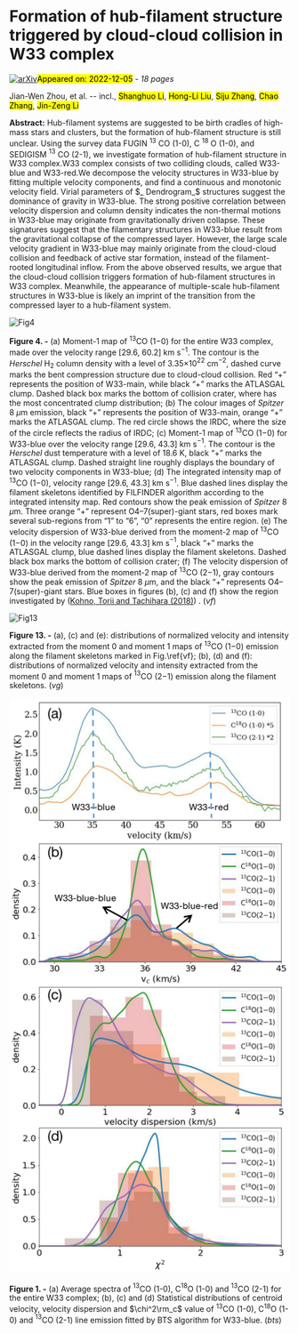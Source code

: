 <div class="macros" style="visibility:hidden;">
$\newcommand{\ensuremath}{}$
$\newcommand{\xspace}{}$
$\newcommand{\object}[1]{\texttt{#1}}$
$\newcommand{\farcs}{{.}''}$
$\newcommand{\farcm}{{.}'}$
$\newcommand{\arcsec}{''}$
$\newcommand{\arcmin}{'}$
$\newcommand{\ion}[2]{#1#2}$
$\newcommand{\textsc}[1]{\textrm{#1}}$
$\newcommand{\hl}[1]{\textrm{#1}}$
$\newcommand{\footnote}[1]{}$
$\newcommand{\msun}{\mbox{M_\odot}}$
$\newcommand{\mean}[1]{\mbox{\langle#1\rangle}}$
$\newcommand{\dif}{\mathrm{d}}$
$\newcommand{\evs}{\color{olive} }$</div>

<div class="macros" style="visibility:hidden;">
$\newcommand{\ensuremath}{}$
$\newcommand{\xspace}{}$
$\newcommand{\object}[1]{\texttt{#1}}$
$\newcommand{\farcs}{{.}''}$
$\newcommand{\farcm}{{.}'}$
$\newcommand{\arcsec}{''}$
$\newcommand{\arcmin}{'}$
$\newcommand{\ion}[2]{#1#2}$
$\newcommand{\textsc}[1]{\textrm{#1}}$
$\newcommand{\hl}[1]{\textrm{#1}}$
$\newcommand{\footnote}[1]{}$
$\newcommand{\msun}{\mbox{M_\odot}}$
$\newcommand{\mean}[1]{\mbox{\langle#1\rangle}}$
$\newcommand{\dif}{\mathrm{d}}$
$\newcommand{\evs}{\color{olive} }$</div>



<div id="title">

# Formation of hub-filament structure triggered by cloud-cloud collision in W33 complex

</div>
<div id="comments">

[![arXiv](https://img.shields.io/badge/arXiv-2212.02627-b31b1b.svg)](https://arxiv.org/abs/2212.02627)<mark>Appeared on: 2022-12-05</mark> - _18 pages_

</div>
<div id="authors">

Jian-Wen Zhou, et al. -- incl., <mark><mark>Shanghuo Li</mark></mark>, <mark><mark>Hong-Li Liu</mark></mark>, <mark><mark>Siju Zhang</mark></mark>, <mark><mark>Chao Zhang</mark></mark>, <mark><mark>Jin-Zeng Li</mark></mark>

</div>
<div id="abstract">

**Abstract:** Hub-filament systems are suggested to be birth cradles of high-mass stars and clusters, but the formation of hub-filament structure is still unclear. Using the survey data FUGIN $^{13}$ CO (1-0), C $^{18}$ O (1-0), and SEDIGISM $^{13}$ CO (2-1), we investigate formation of hub-filament structure in W33 complex.W33 complex consists of two colliding clouds, called W33-blue and W33-red.We decompose the velocity structures in W33-blue by fitting multiple velocity components, and find a continuous and monotonic velocity field. Virial parameters of $_ Dendrogram_$ structures suggest the dominance of gravity in W33-blue. The strong positive correlation between velocity dispersion and column density indicates the non-thermal motions in W33-blue may originate from gravitationally driven collapse. These signatures suggest that the filamentary structures in W33-blue result from the gravitational collapse of the compressed layer. However, the large scale velocity gradient in W33-blue may mainly originate from the cloud-cloud collision and feedback of active star formation, instead of the filament-rooted longitudinal inflow. From the above observed results, we argue that the cloud-cloud collision triggers formation of hub-filament structures in W33 complex. Meanwhile, the appearance of multiple-scale hub-filament structures in W33-blue is likely an imprint of the transition from the compressed layer to a hub-filament system.

</div>

<div id="div_fig1">

<img src="tmp_2212.02627/./w33/vf.png" alt="Fig4" width="100%"/>

**Figure 4. -** (a) Moment-1 map of $^{13}$CO (1$-$0) for the entire W33 complex, made over the velocity range [29.6, 60.2] km s$^{-1}$. The contour is the *Herschel* H$_{2}$ column density with a level of 3.35$\times$10$^{22}$ cm$^{-2}$, dashed curve marks the bent compression structure due to cloud-cloud collision. Red “+” represents the position of W33-main, while black “+” marks the ATLASGAL clump. Dashed black box marks the bottom of collision crater, where has the most concentrated clump distribution;
(b) The colour images of *Spitzer* 8 $\mu$m emission, black “+” represents the position of W33-main, orange “+” marks the ATLASGAL clump. The red circle shows the IRDC, where the size of the circle reflects the radius of IRDC;
(c) Moment-1 map of $^{13}$CO (1$-$0) for W33-blue over the velocity range [29.6, 43.3] km s$^{-1}$. The contour is the *Herschel* dust temperature with a level of 18.6 K, black “+” marks the ATLASGAL clump. Dashed straight line roughly displays the boundary of two velocity components in W33-blue;
(d) The integrated intensity map of $^{13}$CO (1$-$0), velocity range [29.6, 43.3] km s$^{-1}$. Blue dashed lines display the filament skeletons identified by FILFINDER algorithm according to the integrated intensity map. Red contours show the peak emission of *Spitzer* 8 $\mu$m. Three orange “+” represent O4–7(super)-giant stars, red boxes mark several sub-regions from “1” to “6”, “0” represents the entire region.
(e) The velocity dispersion of W33-blue derived from the moment-2 map of $^{13}$CO (1$-$0) in the velocity range [29.6, 43.3] km s$^{-1}$, black “+” marks the ATLASGAL clump, blue dashed lines display the filament skeletons. Dashed black box marks the bottom of collision crater;
(f) The velocity dispersion of W33-blue derived from the moment-2 map of $^{13}$CO (2$-$1), gray contours show the peak emission of *Spitzer* 8 $\mu$m,  and the black “+” represents O4–7(super)-giant stars. Blue boxes in figures (b), (c) and (f) show the region investigated by  ([Kohno, Torii and Tachihara (2018)]()) .
 (*vf*)

</div>
<div id="div_fig2">

<img src="tmp_2212.02627/./w33/vg.png" alt="Fig13" width="100%"/>

**Figure 13. -** (a), (c) and (e): distributions of  normalized velocity and intensity extracted from the moment 0 and moment 1 maps of $^{13}$CO (1$-$0) emission along the filament skeletons marked in Fig.\ref{vf}; (b), (d) and (f): distributions of  normalized velocity and intensity extracted from the moment 0 and moment 1 maps of $^{13}$CO (2$-$1) emission along the filament skeletons. (*vg*)

</div>
<div id="div_fig3">

<img src="tmp_2212.02627/./w33/bts.png" alt="Fig1" width="100%"/>

**Figure 1. -** (a) Average spectra of $^{13}$CO (1-0), C$^{18}$O (1-0) and $^{13}$CO (2-1) for the entire W33 complex;
(b), (c) and (d) Statistical distributions of centroid velocity, velocity dispersion and $\chi^2\rm_c$ value of $^{13}$CO (1-0), C$^{18}$O (1-0) and $^{13}$CO (2-1) line emission fitted by BTS algorithm for W33-blue. (*bts*)

</div>